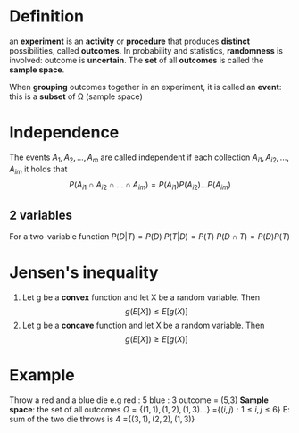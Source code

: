 # Definition
an **experiment** is an **activity** or **procedure** that produces **distinct** possibilities, called **outcomes**. 
In probability and statistics, **randomness** is involved: outcome is **uncertain**.
The **set** of all **outcomes** is called the **sample space**. 

When **grouping** outcomes together in an experiment, it is called an **event**: this is a **subset** of Ω (sample space)
# Independence
The events $A_{1}, A_{2},...,A_{m}$ are called independent if each collection $A_{i1}, A_{i2},...,A_{im}$ it holds that $$P(A_{i1}∩ A_{i2}∩...∩A_{im})=P(A_{i1})P(A_{i2})...P(A_{im})$$

## 2 variables
For a two-variable function
$P(D|T)=P(D)$
$P(T|D)=P(T)$
$P(D∩T)=P(D)P(T)$

# Jensen's inequality
1. Let g be a **convex** function and let X be a random variable. Then $$g(E[X])≤E[g(X)]$$
2. Let g be a **concave** function and let X be a random variable. Then $$g(E[X])≥E[g(X)]$$
# Example
Throw a red and a blue die
e.g red : 5
	blue : 3
	outcome = (5,3)
**Sample space**: the set of all outcomes
$\Omega =\{ (1,1), (1,2), (1,3)... \}$
	=$\{ (i,j):1≤i,j≤6 \}$
E: sum of the two die throws is 4
	=$\{ (3,1),(2,2),(1,3) \}$